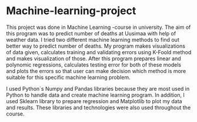 # Machine-learning-project

This project was done in Machine Learning -course in university. The aim of this 
program was to predict number of deaths at Uusimaa with help of weather data. I tried two different
machine learning methods to find out better way to predict number of deaths. My program makes visualizations of data given, calculates training and validating errors using K-Foold method and makes visualization of those. After this program prepares linear and polynomic regressions,
calculates testing error for both of these models and plots the errors so that user can make decision which method is more suitable for this specific machine learning problem.

I used Python´s Numpy and Pandas libraries because they are most used in Python to handle data and create machine learning program. In addition, I used Sklearn library to prepare regression and Matplotlib to plot my data and results. These libraries and technologies were also used throughout the course. 
